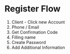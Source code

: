 # Register Flow

1. Client - Click new Account
2. Phone / Email
3. Get Confirmation Code
4. Filling name
5. Create Password
6. Add Additional Information